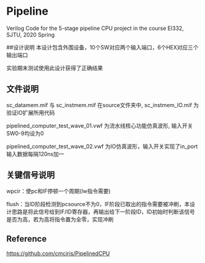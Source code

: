 # Pipeline
Verilog Code for the 5-stage pipeline CPU project in the course EI332, SJTU, 2020 Spring

##设计说明
本设计包含外围设备，10个SW对应两个输入端口，6个HEX对应三个输出端口

实验期末测试使用此设计获得了正确结果

## 文件说明
sc_datamem.mif 与 sc_instmem.mif 在source文件夹中, sc_instmem_IO.mif 为验证IO扩展所用代码

pipelined_computer_test_wave_01.vwf 为流水线核心功能仿真波形, 输入开关SW0-9均设为0

pipelined_computer_test_wave_02.vwf 为IO仿真波形，输入开关实现了in_port输入数据每隔120ns加一


## 关键信号说明
wpcir：使pc和IF停顿一个周期(lw指令需要)

flush：当ID阶段检测到pcsource不为0，IF阶段已取出的指令需要被冲刷，本设计思路是将此信号给到IF/ID寄存器，再输出给下一阶段ID，ID初始时判断该信号是否为高，若为高将指令置为全零，实现冲刷


## Reference
https://github.com/cmciris/PipelinedCPU
